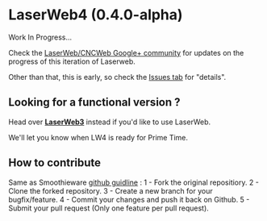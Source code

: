 # LaserWeb4 (0.4.0-alpha)
Work In Progress...

Check the [LaserWeb/CNCWeb Google+ community](https://plus.google.com/u/0/communities/115879488566665599508) for updates on the progress of this iteration of Laserweb.

Other than that, this is early, so check the [Issues tab](https://github.com/openhardwarecoza/LaserWeb4/issues) for "details".

## Looking for a functional version ?
Head over **[LaserWeb3](https://github.com/openhardwarecoza/LaserWeb3/)** instead if you'd like to use LaserWeb.

We'll let you know when LW4 is ready for Prime Time.

## How to contribute
Same as Smoothieware [github guidline](http://smoothieware.org/github) :
1 - Fork the original repositiory.
2 - Clone the forked repository.
3 - Create a new branch for your bugfix/feature.
4 - Commit your changes and push it back on Github.
5 - Submit your pull request (Only one feature per pull request).
